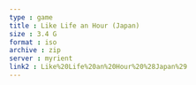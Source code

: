 ```yaml
---
type : game
title : Like Life an Hour (Japan)
size : 3.4 G
format : iso
archive : zip
server : myrient
link2 : Like%20Life%20an%20Hour%20%28Japan%29
---
```

